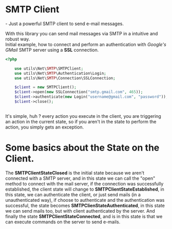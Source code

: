 SMTP Client
==========
\- Just a powerful SMTP client to send e-mail messages.

With this library you can send mail messages via SMTP in a intuitive and robust way. <br />
Initial example, how to connect and perform an authentication with *Google's GMail* SMTP server using a **SSL** connection.

```PHP
<?php

    use utils\Net\SMTP\SMTPClient;
    use utils\Net\SMTP\Authentication\Login;
    use utils\Net\SMTP\Connection\SSLConnection;

    $client = new SMTPClient();
    $client->open(new SSLConnection("smtp.gmail.com", 465));
    $client->authenticate(new Login("username@gmail.com", "password"));
    $client->close();
    
```

It's simple, huh ? every action you execute in the client, you are triggering an action in the current state, so if you aren't in the state to perform the action, you simply gets an exception.

Some basics about the State on the Client.
==============================================
The **SMTPClientStateClosed** is the initial state because we aren't connected with a SMTP server, and in this state 
we can call the "open" method to connect with the mail server, if the connection was successfully established, 
the client state will change to **SMTPClientStateEstablished**, in this state, we can authenticate the client, 
or just send mails (in a unauthenticated way), if choose to authenticate and the authentication was successful, 
the state becomes **SMTPClienStateAuthenticated**, in this state we can send mails too, but with client 
authenticated by the server. And finally the state **SMTPClientStateConnected**, and is in this state is that we can 
execute commands on the server to send e-mails.
